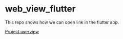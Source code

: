 # web_view_flutter

This repo shows how we can open link in the flutter app. 

[Project overview](<asset/Screen Recording 2023-09-04 at 3.25.33 PM.mov>)